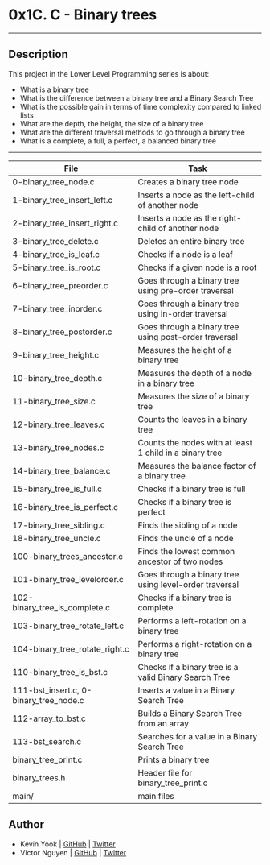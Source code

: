 # 0x1C. C - Binary trees
---

## Description
This project in the Lower Level Programming series is about:
* What is a binary tree
* What is the difference between a binary tree and a Binary Search Tree
* What is the possible gain in terms of time complexity compared to linked lists
* What are the depth, the height, the size of a binary tree
* What are the different traversal methods to go through a binary tree
* What is a complete, a full, a perfect, a balanced binary tree


---
File|Task
---|---
0-binary_tree_node.c | Creates a binary tree node
1-binary_tree_insert_left.c | Inserts a node as the left-child of another node
2-binary_tree_insert_right.c | Inserts a node as the right-child of another node
3-binary_tree_delete.c | Deletes an entire binary tree
4-binary_tree_is_leaf.c | Checks if a node is a leaf
5-binary_tree_is_root.c | Checks if a given node is a root
6-binary_tree_preorder.c | Goes through a binary tree using pre-order traversal
7-binary_tree_inorder.c | Goes through a binary tree using in-order traversal
8-binary_tree_postorder.c | Goes through a binary tree using post-order traversal
9-binary_tree_height.c | Measures the height of a binary tree
10-binary_tree_depth.c | Measures the depth of a node in a binary tree
11-binary_tree_size.c | Measures the size of a binary tree
12-binary_tree_leaves.c | Counts the leaves in a binary tree
13-binary_tree_nodes.c | Counts the nodes with at least 1 child in a binary tree
14-binary_tree_balance.c | Measures the balance factor of a binary tree
15-binary_tree_is_full.c | Checks if a binary tree is full
16-binary_tree_is_perfect.c | Checks if a binary tree is perfect
17-binary_tree_sibling.c | Finds the sibling of a node
18-binary_tree_uncle.c | Finds the uncle of a node
100-binary_trees_ancestor.c | Finds the lowest common ancestor of two nodes
101-binary_tree_levelorder.c | Goes through a binary tree using level-order traversal
102-binary_tree_is_complete.c | Checks if a binary tree is complete
103-binary_tree_rotate_left.c | Performs a left-rotation on a binary tree
104-binary_tree_rotate_right.c | Performs a right-rotation on a binary tree
110-binary_tree_is_bst.c | Checks if a binary tree is a valid Binary Search Tree
111-bst_insert.c, 0-binary_tree_node.c | Inserts a value in a Binary Search Tree
112-array_to_bst.c | Builds a Binary Search Tree from an array
113-bst_search.c | Searches for a value in a Binary Search Tree
binary_tree_print.c | Prints a binary tree
binary_trees.h | Header file for binary_tree_print.c
main/ | main files


## Author
* Kevin Yook | [GitHub](https://github.com/yook00627) | [Twitter](https://twitter.com/yook00627)
* Victor Nguyen | [GitHub](https://github.com/vmdn23) | [Twitter](https://twitter.com/victormdnguyen)
